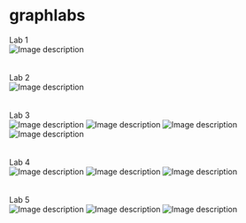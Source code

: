 # graphlabs
Lab 1</br>
![Image description](https://github.com/tvoyammn/graphlabs/blob/master/graph-lab1/lab1.png)
</br>
</br>
</br>
Lab 2</br>
![Image description](https://github.com/tvoyammn/graphlabs/blob/master/graph-lab2/lab2.png)
</br>
</br>
</br>
Lab 3</br>
![Image description](https://github.com/tvoyammn/graphlabs/blob/master/graph-lab3/lab3(1).png)
![Image description](https://github.com/tvoyammn/graphlabs/blob/master/graph-lab3/lab3(2).png)
![Image description](https://github.com/tvoyammn/graphlabs/blob/master/graph-lab3/lab3(3).png)
![Image description](https://github.com/tvoyammn/graphlabs/blob/master/graph-lab3/lab3(4).png)
</br>
</br>
</br>
Lab 4</br>
![Image description](https://github.com/tvoyammn/graphlabs/blob/master/graph-lab4/lab4(1).png)
![Image description](https://github.com/tvoyammn/graphlabs/blob/master/graph-lab4/lab4(2).png)
![Image description](https://github.com/tvoyammn/graphlabs/blob/master/graph-lab4/lab4(3).png)
</br>
</br>
</br>
Lab 5</br>
![Image description](https://github.com/tvoyammn/graphlabs/blob/master/graph-lab5/duck1.png)
![Image description](https://github.com/tvoyammn/graphlabs/blob/master/graph-lab5/duck2.png)
![Image description](https://github.com/tvoyammn/graphlabs/blob/master/graph-lab5/duck3.png)
